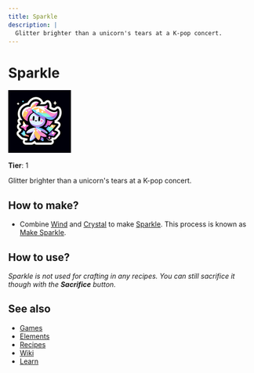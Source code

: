 ```yaml
---
title: Sparkle
description: |
  Glitter brighter than a unicorn's tears at a K-pop concert.
---
```

# Sparkle

![](../images/item.sparkle.png)

**Tier**: 1

Glitter brighter than a unicorn's tears at a K-pop concert.

## How to make?

* Combine [Wind](/wiki/elements/wind) and [Crystal](/wiki/elements/crystal) to make [Sparkle](/wiki/elements/sparkle). This process is known as [Make Sparkle](/wiki/recipes/make-sparkle).

## How to use?

_Sparkle is not used for crafting in any recipes. You can still sacrifice it though with the **Sacrifice** button._

## See also

* [Games](/wiki/games)
* [Elements](/wiki/elements)
* [Recipes](/wiki/recipes)
* [Wiki](/wiki/index)
* [Learn](/learn/index)
